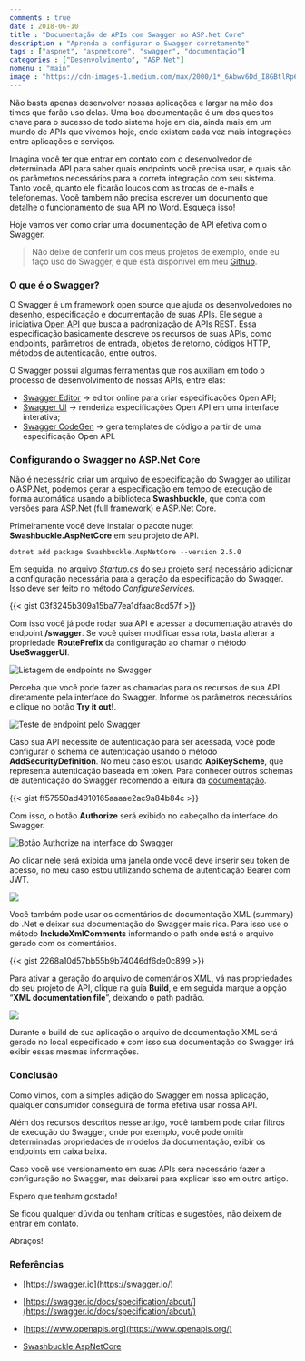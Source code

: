 ```yaml
---
comments : true
date : 2018-06-10
title : "Documentação de APIs com Swagger no ASP.Net Core"
description : "Aprenda a configurar o Swagger corretamente"
tags : ["aspnet", "aspnetcore", "swagger", "documentação"]
categories : ["Desenvolvimento", "ASP.Net"]
nomenu : "main"
image : "https://cdn-images-1.medium.com/max/2000/1*_6Abwv6Dd_I8GBtlRp6XeA.png"
---
```


Não basta apenas desenvolver nossas aplicações e largar na mão dos times que farão uso delas. Uma boa documentação é um dos quesitos chave para o sucesso de todo sistema hoje em dia, ainda mais em um mundo de APIs que vivemos hoje, onde existem cada vez mais integrações entre aplicações e serviços.

Imagina você ter que entrar em contato com o desenvolvedor de determinada API para saber quais endpoints você precisa usar, e quais são os parâmetros necessários para a correta integração com seu sistema. Tanto você, quanto ele ficarão loucos com as trocas de e-mails e telefonemas. Você também não precisa escrever um documento que detalhe o funcionamento de sua API no Word. Esqueça isso!

Hoje vamos ver como criar uma documentação de API efetiva com o Swagger.

> Não deixe de conferir um dos meus projetos de exemplo, onde eu faço uso do Swagger, e que está disponível em meu [Github](https://github.com/wellingtonjhn/DemoJwt).

### O que é o Swagger?

O Swagger é um framework open source que ajuda os desenvolvedores no desenho, especificação e documentação de suas APIs. Ele segue a iniciativa [Open API](https://www.openapis.org) que busca a padronização de APIs REST. Essa especificação basicamente descreve os recursos de suas APIs, como endpoints, parâmetros de entrada, objetos de retorno, códigos HTTP, métodos de autenticação, entre outros.

O Swagger possui algumas ferramentas que nos auxiliam em todo o processo de desenvolvimento de nossas APIs, entre elas:

* [Swagger Editor](https://editor.swagger.io) → editor online para criar especificações Open API;
* [Swagger UI](https://swagger.io/tools/swagger-ui/) → renderiza especificações Open API em uma interface interativa;
* [Swagger CodeGen](https://github.com/swagger-api/swagger-codegen) → gera templates de código a partir de uma especificação Open API.

### Configurando o Swagger no ASP.Net Core

Não é necessário criar um arquivo de especificação do Swagger ao utilizar o ASP.Net, podemos gerar a especificação em tempo de execução de forma automática usando a biblioteca **Swashbuckle**, que conta com versões para ASP.Net (full framework) e ASP.Net Core.

Primeiramente você deve instalar o pacote nuget **Swashbuckle.AspNetCore** em seu projeto de API.

    dotnet add package Swashbuckle.AspNetCore --version 2.5.0

Em seguida, no arquivo *Startup.cs* do seu projeto será necessário adicionar a configuração necessária para a geração da especificação do Swagger. Isso deve ser feito no método *ConfigureServices*.

{{< gist 03f3245b309a15ba77ea1dfaac8cd57f >}}

Com isso você já pode rodar sua API e acessar a documentação através do endpoint **/swagger**. Se você quiser modificar essa rota, basta alterar a propriedade **RoutePrefix** da configuração ao chamar o método **UseSwaggerUI**.

![Listagem de endpoints no Swagger](https://cdn-images-1.medium.com/max/2702/1*wRnURp4-4u-Ypi3DWE9bhQ.png)

Perceba que você pode fazer as chamadas para os recursos de sua API diretamente pela interface do Swagger. Informe os parâmetros necessários e clique no botão **Try it out!**.

![Teste de endpoint pelo Swagger](https://cdn-images-1.medium.com/max/2678/1*xVdzvLWKLl_fR--rieCnCA.png)

Caso sua API necessite de autenticação para ser acessada, você pode configurar o schema de autenticação usando o método **AddSecurityDefinition**. No meu caso estou usando **ApiKeyScheme**, que representa autenticação baseada em token. Para conhecer outros schemas de autenticação do Swagger recomendo a leitura da [documentação](https://swagger.io/docs/specification/authentication/).

{{< gist ff57550ad4910165aaaae2ac9a84b84c >}}

Com isso, o botão **Authorize** será exibido no cabeçalho da interface do Swagger.

![Botão Authorize na interface do Swagger](https://cdn-images-1.medium.com/max/2000/1*cTuk5d5g429A6wXUCQr1SA.png)

Ao clicar nele será exibida uma janela onde você deve inserir seu token de acesso, no meu caso estou utilizando schema de autenticação Bearer com JWT.

![](https://cdn-images-1.medium.com/max/2512/1*sz4Gnq4K6fxMIeLIlztSDQ.png)

Você também pode usar os comentários de documentação XML (summary) do .Net e deixar sua documentação do Swagger mais rica. Para isso use o método **IncludeXmlComments** informando o path onde está o arquivo gerado com os comentários.

{{< gist 2268a10d57bb55b9b74046df6de0c899 >}}

Para ativar a geração do arquivo de comentários XML, vá nas propriedades do seu projeto de API, clique na guia **Build**, e em seguida marque a opção “**XML documentation file**”, deixando o path padrão.

![](https://cdn-images-1.medium.com/max/2000/1*qYwawax2WaAZ6y7I68j5nw.png)

Durante o build de sua aplicação o arquivo de documentação XML será gerado no local especificado e com isso sua documentação do Swagger irá exibir essas mesmas informações.

### Conclusão

Como vimos, com a simples adição do Swagger em nossa aplicação, qualquer consumidor conseguirá de forma efetiva usar nossa API.

Além dos recursos descritos nesse artigo, você também pode criar filtros de execução do Swagger, onde por exemplo, você pode omitir determinadas propriedades de modelos da documentação, exibir os endpoints em caixa baixa.

Caso você use versionamento em suas APIs será necessário fazer a configuração no Swagger, mas deixarei para explicar isso em outro artigo.

Espero que tenham gostado!

Se ficou qualquer dúvida ou tenham críticas e sugestões, não deixem de entrar em contato.

Abraços!

### Referências

* [https://swagger.io](https://swagger.io/)

* [https://swagger.io/docs/specification/about/](https://swagger.io/docs/specification/about/)

* [https://www.openapis.org](https://www.openapis.org/)

* [Swashbuckle.AspNetCore](https://github.com/domaindrivendev/Swashbuckle.AspNetCore)

